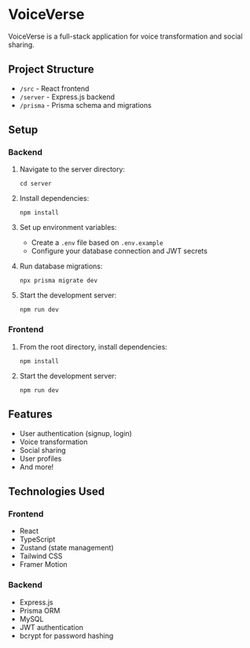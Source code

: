 # VoiceVerse

VoiceVerse is a full-stack application for voice transformation and social sharing.

## Project Structure

- `/src` - React frontend
- `/server` - Express.js backend
- `/prisma` - Prisma schema and migrations

## Setup

### Backend

1. Navigate to the server directory:
   ```
   cd server
   ```

2. Install dependencies:
   ```
   npm install
   ```

3. Set up environment variables:
   - Create a `.env` file based on `.env.example`
   - Configure your database connection and JWT secrets

4. Run database migrations:
   ```
   npx prisma migrate dev
   ```

5. Start the development server:
   ```
   npm run dev
   ```

### Frontend

1. From the root directory, install dependencies:
   ```
   npm install
   ```

2. Start the development server:
   ```
   npm run dev
   ```

## Features

- User authentication (signup, login)
- Voice transformation
- Social sharing
- User profiles
- And more!

## Technologies Used

### Frontend
- React
- TypeScript
- Zustand (state management)
- Tailwind CSS
- Framer Motion

### Backend
- Express.js
- Prisma ORM
- MySQL
- JWT authentication
- bcrypt for password hashing